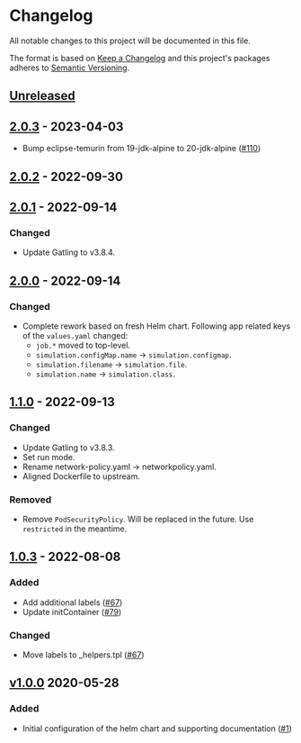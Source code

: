 # Changelog

All notable changes to this project will be documented in this file.

The format is based on [Keep a Changelog](http://keepachangelog.com/en/1.0.0/)
and this project's packages adheres to [Semantic Versioning](http://semver.org/spec/v2.0.0.html).

## [Unreleased]

## [2.0.3] - 2023-04-03

- Bump eclipse-temurin from 19-jdk-alpine to 20-jdk-alpine ([#110](https://github.com/giantswarm/gatling-app/pull/110))

## [2.0.2] - 2022-09-30

## [2.0.1] - 2022-09-14

### Changed

- Update Gatling to v3.8.4.

## [2.0.0] - 2022-09-14

### Changed

- Complete rework based on fresh Helm chart. Following app related keys of the `values.yaml` changed:
  - `job.*` moved to top-level.
  - `simulation.configMap.name` -> `simulation.configmap`.
  - `simulation.filename` -> `simulation.file`.
  - `simulation.name` -> `simulation.class`.

## [1.1.0] - 2022-09-13

### Changed

- Update Gatling to v3.8.3.
- Set run mode.
- Rename network-policy.yaml -> networkpolicy.yaml.
- Aligned Dockerfile to upstream.

### Removed

- Remove `PodSecurityPolicy`. Will be replaced in the future. Use `restricted` in the meantime.

## [1.0.3] - 2022-08-08

### Added

- Add additional labels ([#67](https://github.com/giantswarm/gatling-app/pull/67))
- Update initContainer ([#79](https://github.com/giantswarm/gatling-app/pull/79))

### Changed

- Move labels to _helpers.tpl ([#67](https://github.com/giantswarm/gatling-app/pull/67))

## [v1.0.0] 2020-05-28

### Added

- Initial configuration of the helm chart and supporting documentation ([#1](https://github.com/giantswarm/gatling-app/pull/1))

[Unreleased]: https://github.com/giantswarm/gatling-app/compare/v2.0.3...HEAD
[2.0.3]: https://github.com/giantswarm/gatling-app/compare/v2.0.2...v2.0.3
[2.0.2]: https://github.com/giantswarm/gatling-app/compare/v2.0.1...v2.0.2
[2.0.1]: https://github.com/giantswarm/gatling-app/compare/v2.0.0...v2.0.1
[2.0.0]: https://github.com/giantswarm/gatling-app/compare/v1.1.0...v2.0.0
[1.1.0]: https://github.com/giantswarm/gatling-app/compare/v1.0.3...v1.1.0
[1.0.3]: https://github.com/giantswarm/gatling-app/compare/v1.0.0...v1.0.3
[v1.0.0]: https://github.com/giantswarm/gatling-app/releases/tag/v1.0.0
